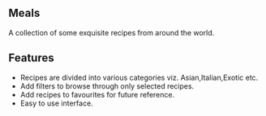 ## Meals
A collection of some exquisite recipes from around the world.
## Features
* Recipes are divided into various categories viz. Asian,Italian,Exotic etc.
* Add filters to browse through only selected recipes.
* Add recipes to favourites for future reference.
* Easy to use interface.



